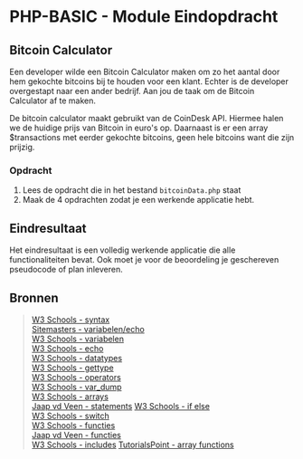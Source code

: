 # PHP-BASIC - Module Eindopdracht

## Bitcoin Calculator

Een developer wilde een Bitcoin Calculator maken om zo het aantal door hem gekochte bitcoins bij te houden voor een klant. Echter is de developer overgestapt naar een ander bedrijf. Aan jou de taak om de Bitcoin Calculator af te maken.

De bitcoin calculator maakt gebruikt van de CoinDesk API. Hiermee halen we de huidige prijs van Bitcoin in euro's op. Daarnaast is er een array $transactions met eerder gekochte bitcoins, geen hele bitcoins want die zijn prijzig.

### Opdracht

1. Lees de opdracht die in het bestand `bitcoinData.php` staat
2. Maak de 4 opdrachten zodat je een werkende applicatie hebt.

## Eindresultaat

Het eindresultaat is een volledig werkende applicatie die alle functionaliteiten bevat. Ook moet je voor de beoordeling je geschereven pseudocode of plan inleveren.

## Bronnen

> [W3 Schools - syntax](https://www.w3schools.com/PHP/php_syntax.asp)  
> [Sitemasters - variabelen/echo](http://www.sitemasters.be/tutorials/1/1/3/PHP/Variabelen_in_PHP#wat)  
> [W3 Schools - variabelen](https://www.w3schools.com/php/php_variables.asp)  
> [W3 Schools - echo](https://www.w3schools.com/php/php_echo_print.asp)  
> [W3 Schools - datatypes](https://www.w3schools.com/PHP/php_datatypes.asp)  
> [W3 Schools - gettype](https://www.w3schools.com/php/func_var_gettype.asp)  
> [W3 Schools - operators](https://www.w3schools.com/php/php_operators.asp)  
> [W3 Schools - var_dump](https://www.w3schools.com/php/func_var_var_dump.asp)  
> [W3 Schools - arrays](https://www.w3schools.com/PHP/php_arrays.asp)  
> [Jaap vd Veen - statements](https://phpbasis.jaapvdveen.nl/basiscursus-php/les-2-inleiding-statements/)
> [W3 Schools - if else](https://www.w3schools.com/php/php_if_else.asp)  
> [W3 Schools - switch](https://www.w3schools.com/php/php_switch.asp)  
> [W3 Schools - functies](https://www.w3schools.com/php/php_functions.asp)  
> [Jaap vd Veen - functies](https://phpbasis.jaapvdveen.nl/basiscursus-php/les-3-inleiding-functies/)  
> [W3 Schools - includes](https://www.w3schools.com/php/php_includes.asp)
> [TutorialsPoint - array functions](https://www.tutorialspoint.com/php/php_array_functions.htm)